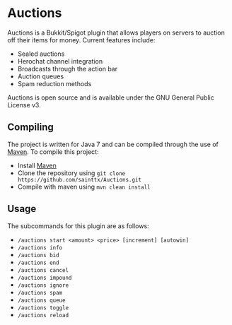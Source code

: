 # Auctions
Auctions is a Bukkit/Spigot plugin that allows players on servers to auction off their items for money. Current features include:

* Sealed auctions
* Herochat channel integration
* Broadcasts through the action bar
* Auction queues
* Spam reduction methods

Auctions is open source and is available under the GNU General Public License v3.

Compiling
--------
The project is written for Java 7 and can be compiled through the use of [Maven](http://maven.apache.org). To compile this project:

* Install [Maven](http://maven.apache.org)
* Clone the repository using `git clone https://github.com/sainttx/Auctions.git`
* Compile with maven using `mvn clean install`



Usage
--------
The subcommands for this plugin are as follows:

* `/auctions start <amount> <price> [increment] [autowin]`
* `/auctions info`
* `/auctions bid`
* `/auctions end`
* `/auctions cancel`
* `/auctions impound`
* `/auctions ignore`
* `/auctions spam`
* `/auctions queue`
* `/auctions toggle`
* `/auctions reload`
